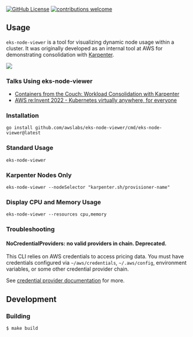[![GitHub License](https://img.shields.io/badge/License-Apache%202.0-ff69b4.svg)](https://github.com/awslabs/eks-node-viewer/blob/main/LICENSE)
[![contributions welcome](https://img.shields.io/badge/contributions-welcome-brightgreen.svg?style=flat)](https://github.com/aws/karpenter/issues)

## Usage

`eks-node-viewer` is a tool for visualizing dynamic node usage within a cluster.  It was originally developed as an internal tool at AWS for demonstrating consolidation with [Karpenter](https://karpenter.sh/).  

![](./.static/screenshot.png)

### Talks Using eks-node-viewer

- [Containers from the Couch: Workload Consolidation with Karpenter](https://www.youtube.com/watch?v=BnksdJ3oOEs)
- [AWS re:Invent 2022 - Kubernetes virtually anywhere, for everyone](https://www.youtube.com/watch?v=OB7IZolZk78)

### Installation
```shell
go install github.com/awslabs/eks-node-viewer/cmd/eks-node-viewer@latest
```
### Standard Usage
```shell
eks-node-viewer
```

### Karpenter Nodes Only
```shell
eks-node-viewer --nodeSelector "karpenter.sh/provisioner-name"
```

### Display CPU and Memory Usage
```shell
eks-node-viewer --resources cpu,memory
```
### Troubleshooting

#### NoCredentialProviders: no valid providers in chain. Deprecated.

This CLI relies on AWS credentials to access pricing data. You must have credentials configured via `~/aws/credentials`, `~/.aws/config`, environment variables, or some other credential provider chain.

See [credential provider documentation](https://docs.aws.amazon.com/sdk-for-go/api/aws/session/) for more.

## Development

### Building
```shell
$ make build
```
